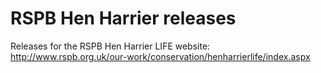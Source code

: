 # RSPB Hen Harrier releases
Releases for the RSPB Hen Harrier LIFE website:
http://www.rspb.org.uk/our-work/conservation/henharrierlife/index.aspx

